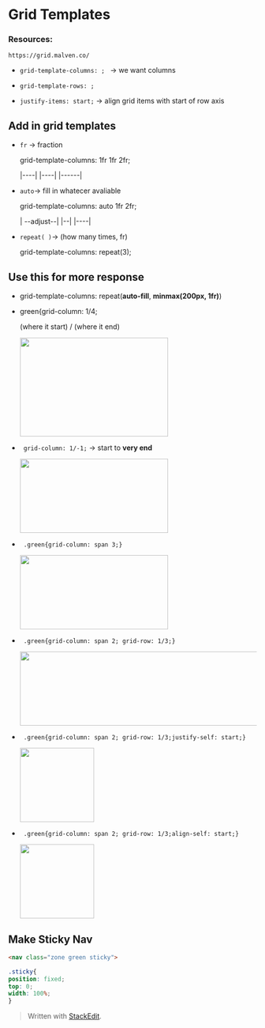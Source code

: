 
# Grid Templates
### Resources:
	https://grid.malven.co/
	

* ``grid-template-columns: ; `` → we want columns
* ``grid-template-rows: ;``

* ``justify-items: start;``  → align grid items with start of row axis

## Add in grid templates
* ``fr`` → fraction <p>
	grid-template-columns: 1fr 1fr 2fr; <p>
	|----| |----| |------|
	
* ``auto``→ fill in whatecer avaliable <p>
	grid-template-columns: auto 1fr 2fr; <p>
	| --adjust--| |--| |----|

* ``repeat( )``→ (how many times, fr) <p>
grid-template-columns: repeat(3);
	
## Use this for more response

* grid-template-columns: repeat(**auto-fill**, **minmax(200px, 1fr)**)  

* green{grid-column: 1/4; <p>
	(where it start) / (where it end)
	<div>
	<img src="https://user-images.githubusercontent.com/68550874/130927830-2859bd7f-f5dd-4fe7-82f1-28fe949e1335.png" width="300" height="200"/>
	</div>

<p><p>

* `` grid-column: 1/-1;`` → start to **very end**

	<div>
	<img src="https://user-images.githubusercontent.com/68550874/130942528-92279ea7-850e-4ee3-a5d1-3898512ae5e6.png" width="300" height="150"/>
	</div>
 
<p><p>

* ` .green{grid-column: span 3;}`
	
	<div>
	<img src="https://user-images.githubusercontent.com/68550874/130947619-6ce4ee06-c14d-4ac4-b192-0df5abf55de9.png" width="300" height="150"/>
	</div>

* ` .green{grid-column: span 2; grid-row: 1/3;}`

	<div>
	<img src="https://user-images.githubusercontent.com/68550874/130948215-5c06a12e-de6b-4162-b3a5-960e5cbbc723.png" width="490" height="150"/>
	</div>

* ` .green{grid-column: span 2; grid-row: 1/3;justify-self: start;}`

	<div>
	<img src="https://user-images.githubusercontent.com/68550874/130948688-a6dc524b-797e-4968-af0c-eeb4645956c5.png" width="150" height="150"/>
	</div>

* ` .green{grid-column: span 2; grid-row: 1/3;align-self: start;}`

	<div>
	<img src="https://user-images.githubusercontent.com/68550874/130948834-bcaee634-ce16-4dc6-b015-2d1b2e009bb5.png" width="150" height="150"/>
	</div>
	
## Make Sticky Nav
```html
<nav class="zone green sticky">
```
```css 
.sticky{
position: fixed;
top: 0;
width: 100%;
}
```



> Written with [StackEdit](https://stackedit.io/).
<!--stackedit_data:
eyJoaXN0b3J5IjpbMzgxMTEzNjg3LDU5MzEzNjI3Myw5NzE3NT
I3NjcsLTE5ODQ4MTc3NDAsLTEyMzU4MjQ2NCwtMTk1OTY3ODAw
OSw3OTU4ODQ4ODcsMjA0MTc4MjA5NywtMjg1Njg3MTEyLDMzNT
gwODU5Nyw0ODYxODg1MzAsLTM5NzQzMzMzMywtMTY3MzAwNzkx
Nyw1NTQ0Mzg2OTMsLTQ3MzUzMjYxOSwxMDk3NTY3OTAyLC04NT
c0ODEzNDBdfQ==
-->